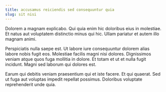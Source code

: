 ```yaml
---
title: accusamus reiciendis sed consequuntur quia
slug: sit nisi
---
```


Dolorem a magnam explicabo. Qui quia enim hic doloribus eius in molestiae. Et natus aut voluptatem distinctio minus qui hic. Ullam pariatur et autem illo magnam animi.

Perspiciatis nulla saepe est. Ut labore iure consequuntur dolorem alias labore nobis fugit eos. Molestiae facilis magni nisi dolores. Dignissimos veniam atque quos fuga mollitia in dolore. Et totam et ut et nulla fugit incidunt. Magni sed laborum qui dolores est.

Earum qui debitis veniam praesentium qui et iste facere. Et qui quaerat. Sed ut fuga aut voluptas impedit repellat possimus. Doloribus voluptate reprehenderit unde quia.
